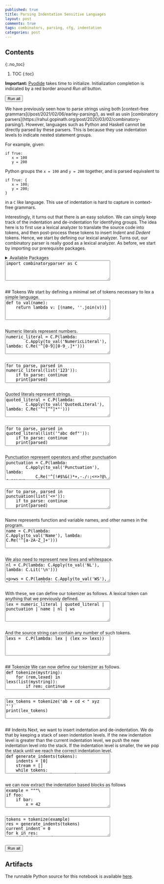 ```yaml
---
published: true
title: Parsing Indentation Sensitive Languages
layout: post
comments: true
tags: combinators, parsing, cfg, indentation
categories: post
---
```


## Contents
{:.no_toc}

1. TOC
{:toc}

<script src="/resources/js/graphviz/index.min.js"></script>
<script>
// From https://github.com/hpcc-systems/hpcc-js-wasm
// Hosted for teaching.
var hpccWasm = window["@hpcc-js/wasm"];
function display_dot(dot_txt, div) {
    hpccWasm.graphviz.layout(dot_txt, "svg", "dot").then(svg => {
        div.innerHTML = svg;
    });
}
window.display_dot = display_dot
// from js import display_dot
</script>

<script src="/resources/pyodide/full/3.9/pyodide.js"></script>
<link rel="stylesheet" type="text/css" media="all" href="/resources/skulpt/css/codemirror.css">
<link rel="stylesheet" type="text/css" media="all" href="/resources/skulpt/css/solarized.css">
<link rel="stylesheet" type="text/css" media="all" href="/resources/skulpt/css/env/editor.css">

<script src="/resources/skulpt/js/codemirrorepl.js" type="text/javascript"></script>
<script src="/resources/skulpt/js/python.js" type="text/javascript"></script>
<script src="/resources/pyodide/js/env/editor.js" type="text/javascript"></script>

**Important:** [Pyodide](https://pyodide.readthedocs.io/en/latest/) takes time to initialize.
Initialization completion is indicated by a red border around *Run all* button.
<form name='python_run_form'>
<button type="button" name="python_run_all">Run all</button>
</form>
We have previously seen how to parse strings using both [context-free
grammars](/post/2021/02/06/earley-parsing/), as well as usin [combinatory
parsers](https://rahul.gopinath.org/post/2020/03/02/combinatory-parsing/).
However, languages such as Python and Haskell cannot be directly parsed by
these parsers. This is because they use indentation levels to indicate
nested statement groups.

For example, given:
```
if True:
   x = 100
   y = 200
```
Python groups the `x = 100` and `y = 200` together, and is parsed equivalent
to
```
if True: {
   x = 100;
   y = 200;
}
```
in a `C` like language. This use of indentation is hard to capture in
context-free grammars.

Interestingly, it turns out that there is an easy solution. We can simply
keep track of the indentation and de-indentation for identifying groups.
The idea here is to first use a lexical analyzer to translate the source code
into tokens, and then post-process these tokens to insert *Indent* and
*Dedent* tokens. Hence, we start by defining our lexical analyzer. Turns out,
our combinatory parser is really good as a lexical analyzer.
As before, we start by importing our prerequisite packages.

<details>
<summary>Available Packages </summary>
<!--##### Available Packages-->

These are packages that refer either to my previous posts or to pure python
packages that I have compiled, and is available in the below locations. As
before, install them if you need to run the program directly on the machine.
To install, simply download the wheel file (`pkg.whl`) and install using
`pip install pkg.whl`.

<ol>
<li><a href="https://rahul.gopinath.org/py/combinatoryparser-0.0.1-py2.py3-none-any.whl">combinatoryparser-0.0.1-py2.py3-none-any.whl</a> from "<a href="/post/2020/03/02/combinatory-parsing/">Simple Combinatory Parsing For Context Free Languages</a>".</li>
</ol>

<div style='display:none'>
<form name='python_run_form'>
<textarea cols="40" rows="4" id='python_pre_edit' name='python_edit'>
https://rahul.gopinath.org/py/combinatoryparser-0.0.1-py2.py3-none-any.whl
</textarea>
</form>
</div>
</details>

<!--
############
import combinatoryparser as C

############
-->
<form name='python_run_form'>
<textarea cols="40" rows="4" name='python_edit'>
import combinatoryparser as C
</textarea><br />
<pre class='Output' name='python_output'></pre>
<div name='python_canvas'></div>
</form>
## Tokens
We start by defining a minimal set of tokens necessary to lex a simple
language.

<!--
############
def to_val(name):
    return lambda v: [(name, ''.join(v))]

############
-->
<form name='python_run_form'>
<textarea cols="40" rows="4" name='python_edit'>
def to_val(name):
    return lambda v: [(name, &#x27;&#x27;.join(v))]
</textarea><br />
<pre class='Output' name='python_output'></pre>
<div name='python_canvas'></div>
</form>
Numeric literals represent numbers.

<!--
############
numeric_literal = C.P(lambda:
        C.Apply(to_val('NumericLiteral'), lambda: C.Re('^[0-9][0-9_.]*')))

############
-->
<form name='python_run_form'>
<textarea cols="40" rows="4" name='python_edit'>
numeric_literal = C.P(lambda:
        C.Apply(to_val(&#x27;NumericLiteral&#x27;), lambda: C.Re(&#x27;^[0-9][0-9_.]*&#x27;)))
</textarea><br />
<pre class='Output' name='python_output'></pre>
<div name='python_canvas'></div>
</form>


<!--
############
for to_parse, parsed in numeric_literal(list('123')):
    if to_parse: continue
    print(parsed)

############
-->
<form name='python_run_form'>
<textarea cols="40" rows="4" name='python_edit'>
for to_parse, parsed in numeric_literal(list(&#x27;123&#x27;)):
    if to_parse: continue
    print(parsed)
</textarea><br />
<pre class='Output' name='python_output'></pre>
<div name='python_canvas'></div>
</form>
Quoted literals represent strings.

<!--
############
quoted_literal = C.P(lambda:
        C.Apply(to_val('QuotedLiteral'), lambda: C.Re('^"[^"]*"')))
############
-->
<form name='python_run_form'>
<textarea cols="40" rows="4" name='python_edit'>
quoted_literal = C.P(lambda:
        C.Apply(to_val(&#x27;QuotedLiteral&#x27;), lambda: C.Re(&#x27;^&quot;[^&quot;]*&quot;&#x27;)))
</textarea><br />
<pre class='Output' name='python_output'></pre>
<div name='python_canvas'></div>
</form>


<!--
############
for to_parse, parsed in quoted_literal(list('"abc def"')):
    if to_parse: continue
    print(parsed)


############
-->
<form name='python_run_form'>
<textarea cols="40" rows="4" name='python_edit'>
for to_parse, parsed in quoted_literal(list(&#x27;&quot;abc def&quot;&#x27;)):
    if to_parse: continue
    print(parsed)
</textarea><br />
<pre class='Output' name='python_output'></pre>
<div name='python_canvas'></div>
</form>
Punctuation represent operators and other punctuation

<!--
############
punctuation = C.P(lambda:
        C.Apply(to_val('Punctuation'), lambda:
            C.Re('^[!#$%&()*+,-./:;<=>?@\[\]^`{|}~\\\\]+')))
############
-->
<form name='python_run_form'>
<textarea cols="40" rows="4" name='python_edit'>
punctuation = C.P(lambda:
        C.Apply(to_val(&#x27;Punctuation&#x27;), lambda:
            C.Re(&#x27;^[!#$%&amp;()*+,-./:;&lt;=&gt;?@\[\]^`{|}~\\\\]+&#x27;)))
</textarea><br />
<pre class='Output' name='python_output'></pre>
<div name='python_canvas'></div>
</form>


<!--
############
for to_parse, parsed in punctuation(list('<=')):
    if to_parse: continue
    print(parsed)


############
-->
<form name='python_run_form'>
<textarea cols="40" rows="4" name='python_edit'>
for to_parse, parsed in punctuation(list(&#x27;&lt;=&#x27;)):
    if to_parse: continue
    print(parsed)
</textarea><br />
<pre class='Output' name='python_output'></pre>
<div name='python_canvas'></div>
</form>
Name represents function and variable names, and other names in the program.

<!--
############
name = C.P(lambda: C.Apply(to_val('Name'), lambda: C.Re('^[a-zA-Z_]+')))

############
-->
<form name='python_run_form'>
<textarea cols="40" rows="4" name='python_edit'>
name = C.P(lambda: C.Apply(to_val(&#x27;Name&#x27;), lambda: C.Re(&#x27;^[a-zA-Z_]+&#x27;)))
</textarea><br />
<pre class='Output' name='python_output'></pre>
<div name='python_canvas'></div>
</form>
We also need to represent new lines and whitespace.

<!--
############
nl = C.P(lambda: C.Apply(to_val('NL'), lambda: C.Lit('\n')))

ws = C.P(lambda: C.Apply(to_val('WS'), lambda: C.Re('^[ ]+')))

############
-->
<form name='python_run_form'>
<textarea cols="40" rows="4" name='python_edit'>
nl = C.P(lambda: C.Apply(to_val(&#x27;NL&#x27;), lambda: C.Lit(&#x27;\n&#x27;)))

ws = C.P(lambda: C.Apply(to_val(&#x27;WS&#x27;), lambda: C.Re(&#x27;^[ ]+&#x27;)))
</textarea><br />
<pre class='Output' name='python_output'></pre>
<div name='python_canvas'></div>
</form>
With these, we can define our tokenizer as follows. A lexical token can
anything that we previously defined.

<!--
############
lex = numeric_literal | quoted_literal | punctuation | name | nl | ws

############
-->
<form name='python_run_form'>
<textarea cols="40" rows="4" name='python_edit'>
lex = numeric_literal | quoted_literal | punctuation | name | nl | ws
</textarea><br />
<pre class='Output' name='python_output'></pre>
<div name='python_canvas'></div>
</form>
And the source string can contain any number of such tokens.

<!--
############
lexs =  C.P(lambda: lex | (lex >> lexs))

############
-->
<form name='python_run_form'>
<textarea cols="40" rows="4" name='python_edit'>
lexs =  C.P(lambda: lex | (lex &gt;&gt; lexs))
</textarea><br />
<pre class='Output' name='python_output'></pre>
<div name='python_canvas'></div>
</form>
## Tokenize
We can now define our tokenizer as follows.

<!--
############
def tokenize(mystring):
    for (rem,lexed) in lexs(list(mystring)):
        if rem: continue
        return lexed
    raise Exception('Unable to tokenize')

############
-->
<form name='python_run_form'>
<textarea cols="40" rows="4" name='python_edit'>
def tokenize(mystring):
    for (rem,lexed) in lexs(list(mystring)):
        if rem: continue
        return lexed
    raise Exception(&#x27;Unable to tokenize&#x27;)
</textarea><br />
<pre class='Output' name='python_output'></pre>
<div name='python_canvas'></div>
</form>


<!--
############
lex_tokens = tokenize('ab + cd < " xyz "')
print(lex_tokens)


############
-->
<form name='python_run_form'>
<textarea cols="40" rows="4" name='python_edit'>
lex_tokens = tokenize(&#x27;ab + cd &lt; &quot; xyz &quot;&#x27;)
print(lex_tokens)
</textarea><br />
<pre class='Output' name='python_output'></pre>
<div name='python_canvas'></div>
</form>
## Indents
Next, we want to insert indentation and de-indentation. We do that by keeping
a stack of seen indentation levels. If the new indentation level is greater
than the current indentation level, we push the new indentation level into
the stack. If the indentation level is smaller, the we pop the stack until we
reach the correct indentation level.

<!--
############
def generate_indents(tokens):
    indents = [0]
    stream = []
    while tokens:
        token, *tokens  = tokens
        # did a nested block begin
        if token[0] == 'NL':
            if not tokens:
                dedent(0, indents, stream)
                break
            elif tokens[0][0] == 'WS':
                indent = len(tokens[0][1])
                if indent > indents[-1]:
                    indents.append(indent)
                    stream.append(('Indent', indent))
                elif indent == indents[-1]:
                    pass
                else:
                    dedent(indent, indents, stream)
                tokens = tokens[1:]
            else:
                dedent(0, indents, stream)

            stream.append(token)
        else:
            stream.append(token)
    assert len(indents) == 1
    return stream

def dedent(indent, indents, stream):
    while indent < indents[-1]:
        indents.pop()
        stream.append(('Dedent', indents[-1]))
    assert indent == indents[-1]
    return

############
-->
<form name='python_run_form'>
<textarea cols="40" rows="4" name='python_edit'>
def generate_indents(tokens):
    indents = [0]
    stream = []
    while tokens:
        token, *tokens  = tokens
        # did a nested block begin
        if token[0] == &#x27;NL&#x27;:
            if not tokens:
                dedent(0, indents, stream)
                break
            elif tokens[0][0] == &#x27;WS&#x27;:
                indent = len(tokens[0][1])
                if indent &gt; indents[-1]:
                    indents.append(indent)
                    stream.append((&#x27;Indent&#x27;, indent))
                elif indent == indents[-1]:
                    pass
                else:
                    dedent(indent, indents, stream)
                tokens = tokens[1:]
            else:
                dedent(0, indents, stream)

            stream.append(token)
        else:
            stream.append(token)
    assert len(indents) == 1
    return stream

def dedent(indent, indents, stream):
    while indent &lt; indents[-1]:
        indents.pop()
        stream.append((&#x27;Dedent&#x27;, indents[-1]))
    assert indent == indents[-1]
    return
</textarea><br />
<pre class='Output' name='python_output'></pre>
<div name='python_canvas'></div>
</form>
we can now extract the indentation based blocks as follows

<!--
############
example = """\
if foo:
    if bar:
        x = 42
        y = 100
else:
    print foo
"""

############
-->
<form name='python_run_form'>
<textarea cols="40" rows="4" name='python_edit'>
example = &quot;&quot;&quot;\
if foo:
    if bar:
        x = 42
        y = 100
else:
    print foo
&quot;&quot;&quot;
</textarea><br />
<pre class='Output' name='python_output'></pre>
<div name='python_canvas'></div>
</form>


<!--
############
tokens = tokenize(example)
res = generate_indents(tokens)
current_indent = 0
for k in res:
    if k[0] in 'Indent':
        current_indent = k[1]
        print()
        print(' ' * current_indent + '{', end='')
    elif k[0] in 'Dedent':
        print()
        print(current_indent * ' ' + '}', end='')
        current_indent = k[1]
    else:
        print(current_indent * ' ' + k[1], end = '')
print()

############
-->
<form name='python_run_form'>
<textarea cols="40" rows="4" name='python_edit'>
tokens = tokenize(example)
res = generate_indents(tokens)
current_indent = 0
for k in res:
    if k[0] in &#x27;Indent&#x27;:
        current_indent = k[1]
        print()
        print(&#x27; &#x27; * current_indent + &#x27;{&#x27;, end=&#x27;&#x27;)
    elif k[0] in &#x27;Dedent&#x27;:
        print()
        print(current_indent * &#x27; &#x27; + &#x27;}&#x27;, end=&#x27;&#x27;)
        current_indent = k[1]
    else:
        print(current_indent * &#x27; &#x27; + k[1], end = &#x27;&#x27;)
print()
</textarea><br />
<pre class='Output' name='python_output'></pre>
<div name='python_canvas'></div>
</form>

<form name='python_run_form'>
<button type="button" name="python_run_all">Run all</button>
</form>

## Artifacts

The runnable Python source for this notebook is available [here](https://github.com/rahulgopinath/rahulgopinath.github.io/blob/master/notebooks/2022-06-04-parsing-indentation.py).


